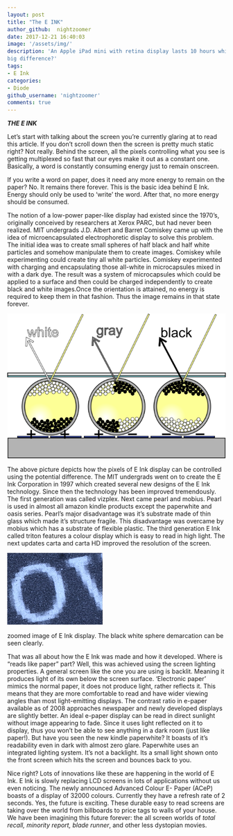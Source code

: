 ```yaml
---
layout: post
title: "The E INK"
author_github:  nightzoomer
date: 2017-12-21 16:40:03
image: '/assets/img/'
description: 'An Apple iPad mini with retina display lasts 10 hours while kindle paperwhite lasts 8 weeks. Why the
big difference?'
tags:
- E Ink
categories:
- Diode
github_username: 'nightzoomer'
comments: true
---
```

***THE E INK***

Let’s start with talking about the screen you’re currently glaring at to
read this article. If you don’t scroll down then the screen is pretty
much static right? Not really. Behind the screen, all the pixels
controlling what you see is getting multiplexed so fast that our eyes
make it out as a constant one. Basically, a word is constantly consuming
energy just to remain onscreen.

If you write a word on paper, does it need any more energy to remain on
the paper? No. It remains there forever. This is the basic idea behind E
Ink. Energy should only be used to ‘write’ the word. After that, no more
energy should be consumed.

The notion of a low-power paper-like display had existed since the
1970’s, originally conceived by researchers at Xerox PARC, but had never
been realized. MIT undergrads J.D. Albert and Barret Comiskey came up
with the idea of microencapsulated electrophoretic display to solve this
problem. The initial idea was to create small spheres of half black and
half white particles and somehow manipulate them to create images.
Comiskey while experimenting could create tiny all white particles.
Comiskey experimented with charging and encapsulating those all-white in
microcapsules mixed in with a dark dye. The result was a system of
microcapsules which could be applied to a surface and then could be
charged independently to create black and white images.Once the
orientation is attained, no energy is required to keep them in that
fashion. Thus the image remains in that state forever.

![E_Ink](/blog/assets/img/inkd/image1.png)

The above picture depicts how the pixels of E Ink display can be
controlled using the potential difference. The MIT undergrads went on to
create the E Ink Corporation in 1997 which created several new designs
of the E Ink technology. Since then the technology has been improved
tremendously. The first generation was called vizplex. Next came pearl
and mobius. Pearl is used in almost all amazon kindle products except
the paperwhite and oasis series. Pearl’s major disadvantage was it’s
substrate made of thin glass which made it’s structure fragile. This
disadvantage was overcame by mobius which has a substrate of flexible
plastic. The third generation E Ink called triton features a colour
display which is easy to read in high light. The next updates carta and
carta HD improved the resolution of the screen.

![E_Ink](/blog/assets/img/inkd/image2.png)

zoomed image of E Ink display. The black white sphere demarcation can be
seen clearly.

That was all about how the E Ink was made and how it developed. Where is
“reads like paper” part? Well, this was achieved using the screen
lighting properties. A general screen like the one you are using is
backlit. Meaning it produces light of its own below the screen surface.
‘Electronic paper’ mimics the normal paper, it does not produce light,
rather reflects it. This means that they are more comfortable to read
and have wider viewing angles than most light-emitting displays. The
contrast ratio in e-paper available as of 2008 approaches newspaper and
newly developed displays are slightly better. An ideal e-paper display
can be read in direct sunlight without image appearing to fade. Since it
uses light reflected on it to display, thus you won’t be able to see
anything in a dark room (just like paper!). But have you seen the new
kindle paperwhite? It boasts of it’s readability even in dark with
almost zero glare. Paperwhite uses an integrated lighting system. It’s
not a backlight. Its a small light shown onto the front screen which
hits the screen and bounces back to you.

Nice right? Lots of innovations like these are happening in the world of
E Ink. E Ink is slowly replacing LCD screens in lots of applications
without us even noticing. The newly announced Advanced Colour E- Paper
(ACeP) boasts of a display of 32000 colours. Currently they have a
refresh rate of 2 seconds. Yes, the future is exciting. These durable
easy to read screens are taking over the world from billboards to price
tags to walls of your house. We have been imagining this future forever:
the all screen worlds of *total recall, minority report, blade runner*,
and other less dystopian movies.
